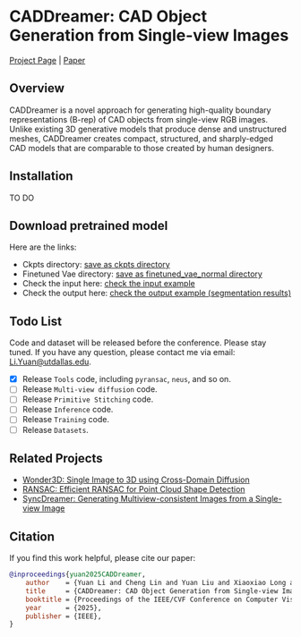 # CADDreamer: CAD Object Generation from Single-view Images

[Project Page](https://lidan233.github.io/caddreamer/) | [Paper](https://arxiv.org/pdf/2502.20732)

## Overview

CADDreamer is a novel approach for generating high-quality boundary representations (B-rep) of CAD objects from single-view RGB images. Unlike existing 3D generative models that produce dense and unstructured meshes, CADDreamer creates compact, structured, and sharply-edged CAD models that are comparable to those created by human designers.


## Installation
TO DO

## Download pretrained model
Here are the links:

* Ckpts directory: [save as ckpts directory](https://utdallas.box.com/s/6rwdqoyhgu38udh2cfsf2kympe70i5pu)
* Finetuned Vae directory: [save as finetuned_vae_normal directory](https://utdallas.box.com/s/gpvwli8evucmfjd7hzl2y4f4odjm0dfg)
* Check the input here: [check the input example](https://utdallas.box.com/s/2cnqyv5b9wun5nptp61y7x8hej0ejve4)
* Check the output here: [check the output example (segmentation results)](https://utdallas.box.com/s/jpkb2h0n0frr3svrd25305txlnmsmd3m)

## Todo List
Code and dataset will be released before the conference.
Please stay tuned. If you have any question, please contact me via email: Li.Yuan@utdallas.edu. 
- [x] Release `Tools` code, including `pyransac`, `neus`, and so on.
- [ ] Release `Multi-view diffusion` code.
- [ ] Release `Primitive Stitching` code.
- [ ] Release `Inference` code.
- [ ] Release `Training` code.
- [ ] Release `Datasets`.

## Related Projects

- [Wonder3D: Single Image to 3D using Cross-Domain Diffusion](https://github.com/xxlong0/Wonder3D)
- [RANSAC: Efficient RANSAC for Point Cloud Shape Detection](https://github.com/alessandro-gentilini/Efficient-RANSAC-for-Point-Cloud-Shape-Detection)
- [SyncDreamer: Generating Multiview-consistent Images from a Single-view Image](https://github.com/liuyuan-pal/SyncDreamer)

## Citation

If you find this work helpful, please cite our paper:
```bibtex
@inproceedings{yuan2025CADDreamer,
    author    = {Yuan Li and Cheng Lin and Yuan Liu and Xiaoxiao Long and Chenxu Zhang and Ningna Wang and Xin Li and Wenping Wang and Xiaohu Guo},
    title     = {CADDreamer: CAD Object Generation from Single-view Images},
    booktitle = {Proceedings of the IEEE/CVF Conference on Computer Vision and Pattern Recognition (CVPR)},
    year      = {2025},
    publisher = {IEEE},
}
```